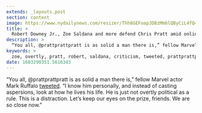 ```yaml
--- 
extends: _layouts.post 
section: content 
image: https://www.nydailynews.com/resizer/Thh8GEFoapJDBzMm6lQByCiL4fQ=/1200x0/top/cloudfront-us-east-1.images.arcpublishing.com/tronc/YZNM66FHFRCJDHMFG7MXKYVYZQ.jpg 
title: > 
  Robert Downey Jr., Zoe Saldana and more defend Chris Pratt amid online criticism 
description: > 
  “You all, @prattprattpratt is as solid a man there is,” fellow Marvel actor Mark Ruffalo tweeted.“I know him personally, and instead of casting aspersions, look at how he lives his life.He is just not overtly political as a rule.Let’s keep our eyes on the prize, friends.We are so close now." 
keywords: > 
  zoe, overtly, pratt, robert, saldana, criticism, tweeted, prattprattpratt, online, political, jr, downey, defend, rule, prize, solid, marvel, ruffalo, chris, personally 
date: 1603290351.5616343 
--- 
```

<div><p class="stop-here"> &#8220;You all, @prattprattpratt is as solid a man there is,&#8221; fellow Marvel actor Mark Ruffalo <a href="https://twitter.com/MarkRuffalo/status/1318646841324560385" target="_blank">tweeted</a>. &#8220;I know him personally, and instead of casting aspersions, look at how he lives his life. He is just not overtly political as a rule. This is a distraction. Let&#8217;s keep our eyes on the prize, friends. We are so close now."</p> </div>